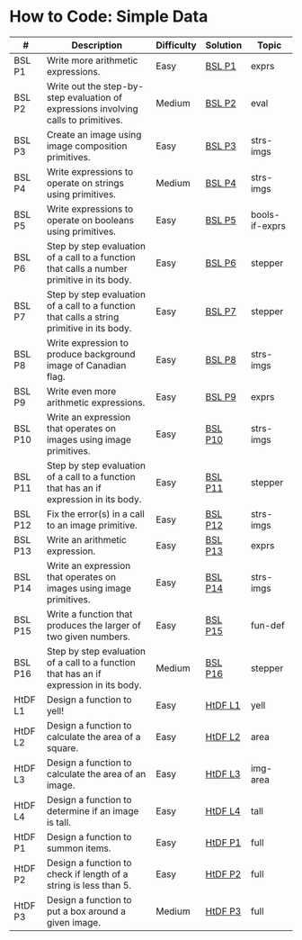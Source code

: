 # How to Code: Simple Data

| #           | Description | Difficulty      | Solution | Topic |
| ----------- | ----------- | ------------| ------------ | ------- |
| BSL P1      | Write more arithmetic expressions.      | Easy | [BSL P1](bsl_p1.rkt) | exprs |
| BSL P2      | Write out the step-by-step evaluation of expressions involving calls to primitives. | Medium | [BSL P2](bsl_p2.rkt) | eval |
| BSL P3      | Create an image using image composition primitives. | Easy | [BSL P3](bsl_p3.rkt) | strs-imgs |
| BSL P4      | Write expressions to operate on strings using primitives. | Medium | [BSL P4](bsl_p4.rkt) | strs-imgs |
| BSL P5      | Write expressions to operate on booleans using primitives. | Easy | [BSL P5](bsl_p5.rkt) | bools-if-exprs |
| BSL P6      | Step by step evaluation of a call to a function that calls a number primitive in its body. | Easy | [BSL P6](bsl_p6.rkt) | stepper |
| BSL P7      | Step by step evaluation of a call to a function that calls a string primitive in its body. | Easy | [BSL P7](bsl_p7.rkt) | stepper |
| BSL P8      | Write expression to produce background image of Canadian flag. | Easy | [BSL P8](bsl_p8.rkt) | strs-imgs |
| BSL P9      | Write even more arithmetic expressions. | Easy | [BSL P9](bsl_p9.rkt) | exprs |
| BSL P10      | Write an expression that operates on images using image primitives. | Easy | [BSL P10](bsl_p10.rkt) | strs-imgs |
| BSL P11      | Step by step evaluation of a call to a function that has an if expression in its body. | Easy | [BSL P11](bsl_p11.rkt) | stepper |
| BSL P12      | Fix the error(s) in a call to an image primitive. | Easy | [BSL P12](bsl_p12.rkt) | strs-imgs |
| BSL P13      | Write an arithmetic expression. | Easy | [BSL P13](bsl_p13.rkt) | exprs |
| BSL P14      | Write an expression that operates on images using image primitives. | Easy | [BSL P14](bsl_p14.rkt) | strs-imgs |
| BSL P15      | Write a function that produces the larger of two given numbers. | Easy | [BSL P15](bsl_p15.rkt) | fun-def |
| BSL P16      | Step by step evaluation of a call to a function that has an if expression in its body. | Medium | [BSL P16](bsl_p16.rkt) | stepper |
| HtDF L1      | Design a function to yell! | Easy | [HtDF L1](htdf_l1.rkt) | yell |
| HtDF L2      | Design a function to calculate the area of a square. | Easy | [HtDF L2](htdf_l2.rkt) | area |
| HtDF L3      | Design a function to calculate the area of an image. | Easy | [HtDF L3](htdf_l3.rkt) | img-area |
| HtDF L4      | Design a function to determine if an image is tall. | Easy | [HtDF L4](htdf_l4.rkt) | tall |
| HtDF P1      | Design a function to summon items. | Easy | [HtDF P1](htdf_p1.rkt) | full |
| HtDF P2      | Design a function to check if length of a string is less than 5. | Easy | [HtDF P2](htdf_p2.rkt) | full |
| HtDF P3      | Design a function to put a box around a given image. | Medium | [HtDF P3](htdf_p3.rkt) | full |